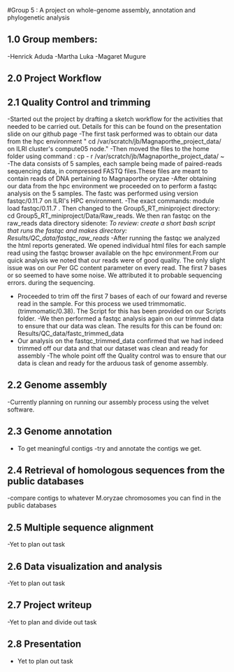 #Group 5 : A project on whole-genome assembly, annotation and phylogenetic analysis
## 1.0 Group members:
-Henrick Aduda
-Martha Luka
-Magaret Mugure

## 2.0 Project Workflow
## 2.1 Quality Control and trimming 
-Started out the project by drafting a sketch workflow for the activities that needed to be carried out. Details for this can be found on the presentation slide on our github page
-The first task performed was to obtain our data from the hpc environment " cd /var/scratch/jb/Magnaporthe_project_data/ on ILRI cluster's  compute05 node." 
-Then moved the files to the home folder using command : cp - r /var/scratch/jb/Magnaporthe_project_data/ ~ 
-The data consists of 5 samples, each sample being made of paired-reads sequencing data, in compressed FASTQ files.These files are meant to contain reads of DNA pertaining to Magnaporthe oryzae
-After obtaining our data from the hpc environment we proceeded on to perform a fastqc analysis on the 5 samples. The fastc was performed using version fastqc/0.11.7 on ILRI's HPC environment.
-The exact commands: module load fastqc/0.11.7 . Then changed to the Group5_RT_miniproject directory: cd Group5_RT_miniproject/Data/Raw_reads. We then ran fastqc on the raw_reads data directory
sidenote: *To review: create a short bash script that runs the fastqc and makes directory: Results/QC_data/fastqc_raw_reads* 
-After running the fastqc we analyzed the html reports generated. We opened individual html files for each sample read using the fastqc browser available on the hpc environment.From our quick analysis
we noted that our reads were of good quality. The only slight issue was on our Per GC content parameter on every read. The first 7 bases or so seemed to have some noise. We attributed it to probable sequencing errors.
during the sequencing.
- Proceeded to trim off the first 7 bases of each of our foward and reverse read in the sample. For this process we used trimmomatic. (trimmomatic/0.38). The Script for this
has been provided on our Scripts folder.
-We then performed a fastqc analysis again on our trimmed data to ensure that our data was clean. The results for this can be found on: Results/QC_data/fastc_trimmed_data
- Our analysis on the fastqc_trimmed_data confirmed that we had indeed trimmed off our data and that our dataset was clean and ready for assembly
-The whole point off the Quality control was to ensure that our data is clean and ready for the arduous task of genome assembly.

## 2.2 Genome assembly 
-Currently planning on running our assembly process using the velvet software.

##  2.3 Genome annotation
- To get meaningful contigs
-try and annotate the contigs we get.

##  2.4 Retrieval of homologous sequences from the public databases
-compare contigs to whatever M.oryzae chromosomes you can find in the public databases

##  2.5 Multiple sequence alignment
-Yet to plan out task

##  2.6 Data visualization and analysis
-Yet to plan out task

##  2.7 Project writeup
-Yet to plan and divide out task

##  2.8 Presentation
- Yet to plan out task

